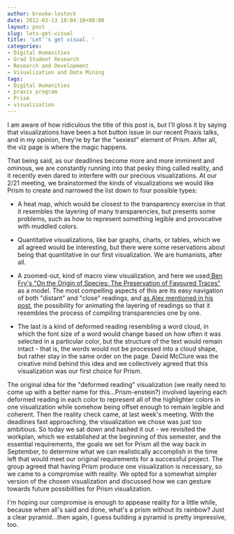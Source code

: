 ```yaml
---
author: brooke-lestock
date: 2012-03-13 18:04:10+00:00
layout: post
slug: lets-get-visual
title: 'Let''s get visual. '
categories:
- Digital Humanities
- Grad Student Research
- Research and Development
- Visualization and Data Mining
tags:
- Digital Humanities
- praxis program
- Prism
- visualization
---
```


I am aware of how ridiculous the title of this post is, but I'll gloss it by saying that visualizations have been a hot button issue in our recent Praxis talks, and in my opinion, they're by far the "sexiest" element of Prism. After all, the viz page is where the magic happens.

That being said, as our deadlines become more and more imminent and ominous, we are constantly running into that pesky thing called reality, and it recently even dared to interfere with our precious visualizations. At our 2/21 meeting, we brainstormed the kinds of visualizations we would like Prism to create and narrowed the list down to four possible types:



	
  * A heat map, which would be closest to the transparency exercise in that it resembles the layering of many transparencies, but presents some problems, such as how to represent something legible and provocative with muddled colors.

	
  * Quantitative visualizations, like bar graphs, charts, or tables, which we all agreed would be interesting, but there were some reservations about being that quantitative in our first visualization. We are humanists, after all.

	
  * A zoomed-out, kind of macro view visualization, and here we used[ Ben Fry's "On the Origin of Species: The Preservation of Favoured Traces"](http://benfry.com/traces/) as a model. The most compelling aspects of this are its easy navigation of both "distant" and "close" readings, and [as Alex mentioned in his post](http://www.scholarslab.org/praxis-program/through-another-prism/), the possibility for animating the layering of readings so that it resembles the process of compiling transparencies one by one.

	
  * The last is a kind of deformed reading resembling a word cloud, in which the font size of a word would change based on how often it was selected in a particular color, but the structure of the text would remain intact - that is, the words would not be processed into a cloud shape, but rather stay in the same order on the page. David McClure was the creative mind behind this idea and we collectively agreed that this  visualization was our first choice for Prism.


The original idea for the "deformed reading" visualization (we really need to come up with a better name for this...Prism-enstein?) involved layering each deformed reading in each color to represent all of the highlighter colors in one visualization while somehow being offset enough to remain legible and coherent. Then the reality check came, at last week's meeting. With the deadlines fast approaching, the visualization we chose was just too ambitious. So today we sat down and hashed it out - we revisited the workplan, which we established at the beginning of this semester, and the essential requirements, the goals we set for Prism all the way back in September, to determine what we can realistically accomplish in the time left that would meet our original requirements for a successful project. The group agreed that having Prism produce one visualization is necessary, so we came to a compromise with reality. We opted for a somewhat simpler version of the chosen visualization and discussed how we can gesture towards future possibilities for Prism visualization.

I'm hoping our compromise is enough to appease reality for a little while, because when all's said and done, what's a prism without its rainbow? Just a clear pyramid...then again, I guess building a pyramid is pretty impressive, too.
